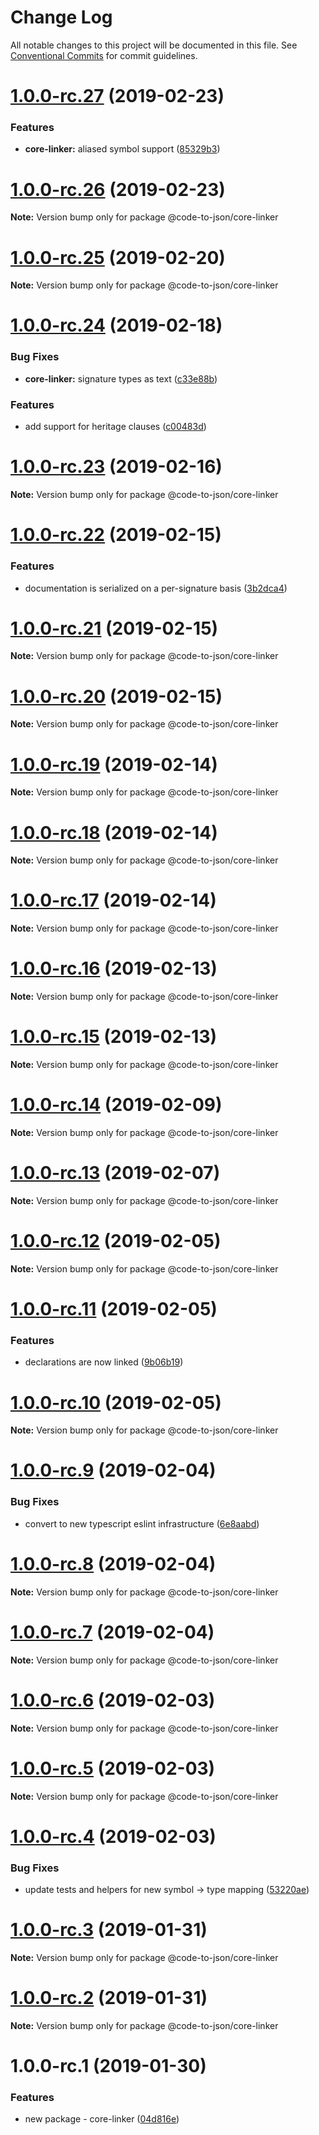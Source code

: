 # Change Log

All notable changes to this project will be documented in this file.
See [Conventional Commits](https://conventionalcommits.org) for commit guidelines.

# [1.0.0-rc.27](https://github.com/mike-north/code-to-json/compare/@code-to-json/core-linker@1.0.0-rc.26...@code-to-json/core-linker@1.0.0-rc.27) (2019-02-23)


### Features

* **core-linker:** aliased symbol support ([85329b3](https://github.com/mike-north/code-to-json/commit/85329b3))





# [1.0.0-rc.26](https://github.com/mike-north/code-to-json/compare/@code-to-json/core-linker@1.0.0-rc.25...@code-to-json/core-linker@1.0.0-rc.26) (2019-02-23)

**Note:** Version bump only for package @code-to-json/core-linker





# [1.0.0-rc.25](https://github.com/mike-north/code-to-json/compare/@code-to-json/core-linker@1.0.0-rc.24...@code-to-json/core-linker@1.0.0-rc.25) (2019-02-20)

**Note:** Version bump only for package @code-to-json/core-linker





# [1.0.0-rc.24](https://github.com/mike-north/code-to-json/compare/@code-to-json/core-linker@1.0.0-rc.23...@code-to-json/core-linker@1.0.0-rc.24) (2019-02-18)


### Bug Fixes

* **core-linker:** signature types as text ([c33e88b](https://github.com/mike-north/code-to-json/commit/c33e88b))


### Features

* add support for heritage clauses ([c00483d](https://github.com/mike-north/code-to-json/commit/c00483d))





# [1.0.0-rc.23](https://github.com/mike-north/code-to-json/compare/@code-to-json/core-linker@1.0.0-rc.22...@code-to-json/core-linker@1.0.0-rc.23) (2019-02-16)

**Note:** Version bump only for package @code-to-json/core-linker





# [1.0.0-rc.22](https://github.com/mike-north/code-to-json/compare/@code-to-json/core-linker@1.0.0-rc.21...@code-to-json/core-linker@1.0.0-rc.22) (2019-02-15)


### Features

* documentation is serialized on a per-signature basis ([3b2dca4](https://github.com/mike-north/code-to-json/commit/3b2dca4))





# [1.0.0-rc.21](https://github.com/mike-north/code-to-json/compare/@code-to-json/core-linker@1.0.0-rc.20...@code-to-json/core-linker@1.0.0-rc.21) (2019-02-15)

**Note:** Version bump only for package @code-to-json/core-linker





# [1.0.0-rc.20](https://github.com/mike-north/code-to-json/compare/@code-to-json/core-linker@1.0.0-rc.19...@code-to-json/core-linker@1.0.0-rc.20) (2019-02-15)

**Note:** Version bump only for package @code-to-json/core-linker





# [1.0.0-rc.19](https://github.com/mike-north/code-to-json/compare/@code-to-json/core-linker@1.0.0-rc.18...@code-to-json/core-linker@1.0.0-rc.19) (2019-02-14)

**Note:** Version bump only for package @code-to-json/core-linker





# [1.0.0-rc.18](https://github.com/mike-north/code-to-json/compare/@code-to-json/core-linker@1.0.0-rc.17...@code-to-json/core-linker@1.0.0-rc.18) (2019-02-14)

**Note:** Version bump only for package @code-to-json/core-linker





# [1.0.0-rc.17](https://github.com/mike-north/code-to-json/compare/@code-to-json/core-linker@1.0.0-rc.16...@code-to-json/core-linker@1.0.0-rc.17) (2019-02-14)

**Note:** Version bump only for package @code-to-json/core-linker





# [1.0.0-rc.16](https://github.com/mike-north/code-to-json/compare/@code-to-json/core-linker@1.0.0-rc.15...@code-to-json/core-linker@1.0.0-rc.16) (2019-02-13)

**Note:** Version bump only for package @code-to-json/core-linker





# [1.0.0-rc.15](https://github.com/mike-north/code-to-json/compare/@code-to-json/core-linker@1.0.0-rc.14...@code-to-json/core-linker@1.0.0-rc.15) (2019-02-13)

**Note:** Version bump only for package @code-to-json/core-linker





# [1.0.0-rc.14](https://github.com/mike-north/code-to-json/compare/@code-to-json/core-linker@1.0.0-rc.13...@code-to-json/core-linker@1.0.0-rc.14) (2019-02-09)

**Note:** Version bump only for package @code-to-json/core-linker





# [1.0.0-rc.13](https://github.com/mike-north/code-to-json/compare/@code-to-json/core-linker@1.0.0-rc.12...@code-to-json/core-linker@1.0.0-rc.13) (2019-02-07)

**Note:** Version bump only for package @code-to-json/core-linker





# [1.0.0-rc.12](https://github.com/mike-north/code-to-json/compare/@code-to-json/core-linker@1.0.0-rc.11...@code-to-json/core-linker@1.0.0-rc.12) (2019-02-05)

**Note:** Version bump only for package @code-to-json/core-linker





# [1.0.0-rc.11](https://github.com/mike-north/code-to-json/compare/@code-to-json/core-linker@1.0.0-rc.10...@code-to-json/core-linker@1.0.0-rc.11) (2019-02-05)


### Features

* declarations are now linked ([9b06b19](https://github.com/mike-north/code-to-json/commit/9b06b19))





# [1.0.0-rc.10](https://github.com/mike-north/code-to-json/compare/@code-to-json/core-linker@1.0.0-rc.9...@code-to-json/core-linker@1.0.0-rc.10) (2019-02-05)

**Note:** Version bump only for package @code-to-json/core-linker





# [1.0.0-rc.9](https://github.com/mike-north/code-to-json/compare/@code-to-json/core-linker@1.0.0-rc.8...@code-to-json/core-linker@1.0.0-rc.9) (2019-02-04)


### Bug Fixes

* convert to new typescript eslint infrastructure ([6e8aabd](https://github.com/mike-north/code-to-json/commit/6e8aabd))





# [1.0.0-rc.8](https://github.com/mike-north/code-to-json/compare/@code-to-json/core-linker@1.0.0-rc.7...@code-to-json/core-linker@1.0.0-rc.8) (2019-02-04)

**Note:** Version bump only for package @code-to-json/core-linker





# [1.0.0-rc.7](https://github.com/mike-north/code-to-json/compare/@code-to-json/core-linker@1.0.0-rc.6...@code-to-json/core-linker@1.0.0-rc.7) (2019-02-04)

**Note:** Version bump only for package @code-to-json/core-linker





# [1.0.0-rc.6](https://github.com/mike-north/code-to-json/compare/@code-to-json/core-linker@1.0.0-rc.5...@code-to-json/core-linker@1.0.0-rc.6) (2019-02-03)

**Note:** Version bump only for package @code-to-json/core-linker





# [1.0.0-rc.5](https://github.com/mike-north/code-to-json/compare/@code-to-json/core-linker@1.0.0-rc.4...@code-to-json/core-linker@1.0.0-rc.5) (2019-02-03)

**Note:** Version bump only for package @code-to-json/core-linker





# [1.0.0-rc.4](https://github.com/mike-north/code-to-json/compare/@code-to-json/core-linker@1.0.0-rc.3...@code-to-json/core-linker@1.0.0-rc.4) (2019-02-03)


### Bug Fixes

* update tests and helpers for new symbol -> type mapping ([53220ae](https://github.com/mike-north/code-to-json/commit/53220ae))





# [1.0.0-rc.3](https://github.com/mike-north/code-to-json/compare/@code-to-json/core-linker@1.0.0-rc.2...@code-to-json/core-linker@1.0.0-rc.3) (2019-01-31)

**Note:** Version bump only for package @code-to-json/core-linker





# [1.0.0-rc.2](https://github.com/mike-north/code-to-json/compare/@code-to-json/core-linker@1.0.0-rc.1...@code-to-json/core-linker@1.0.0-rc.2) (2019-01-31)

**Note:** Version bump only for package @code-to-json/core-linker





# 1.0.0-rc.1 (2019-01-30)


### Features

* new package - core-linker ([04d816e](https://github.com/mike-north/code-to-json/commit/04d816e))
